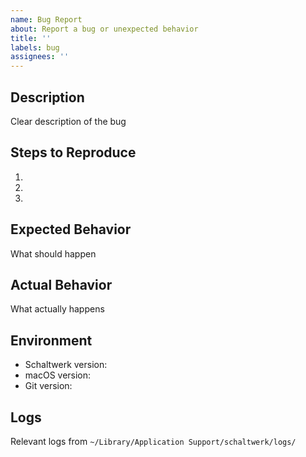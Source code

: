 ```yaml
---
name: Bug Report
about: Report a bug or unexpected behavior
title: ''
labels: bug
assignees: ''
---
```


## Description
Clear description of the bug

## Steps to Reproduce
1.
2.
3.

## Expected Behavior
What should happen

## Actual Behavior
What actually happens

## Environment
- Schaltwerk version:
- macOS version:
- Git version:

## Logs
Relevant logs from `~/Library/Application Support/schaltwerk/logs/`
